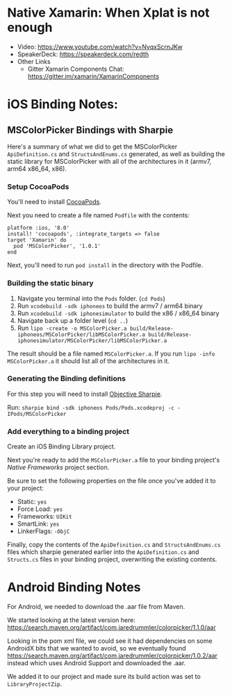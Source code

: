 Native Xamarin: When Xplat is not enough
========================================

 - Video: https://www.youtube.com/watch?v=NyqxScrnJKw
 - SpeakerDeck: https://speakerdeck.com/redth
 - Other Links
   - Gitter Xamarin Components Chat: https://gitter.im/xamarin/XamarinComponents


iOS Binding Notes:
==================

## MSColorPicker Bindings with Sharpie


Here's a summary of what we did to get the MSColorPicker `ApiDefinition.cs` and `StructsAndEnums.cs` generated, as well as building the static library for MSColorPicker with all of the architectures in it (armv7, arm64 x86_64, x86).

### Setup CocoaPods

You'll need to install [CocoaPods](https://cocoapods.org).

Next you need to create a file named `Podfile` with the contents:

```
platform :ios, '8.0'
install! 'cocoapods', :integrate_targets => false
target 'Xamarin' do
  pod 'MSColorPicker', '1.0.1'
end
```

Next, you'll need to run `pod install` in the directory with the Podfile.

### Building the static binary

 1. Navigate you terminal into the `Pods` folder. (`cd Pods`)
 2. Run `xcodebuild -sdk iphoneos` to build the armv7 / arm64 binary
 3. Run `xcodebuild -sdk iphonesimulator` to build the x86 / x86_64 binary
 4. Navigate back up a folder level (`cd ..`)
 5. Run `lipo -create -o MSColorPicker.a build/Release-iphoneos/MSColorPicker/libMSColorPicker.a build/Release-iphonesimulator/MSColorPicker/libMSColorPicker.a`
 
The result should be a file named `MSColorPicker.a`.  If you run `lipo -info MSColorPicker.a` it should list all of the architectures in it.

### Generating the Binding definitions

For this step you will need to install [Objective Sharpie](https://docs.microsoft.com/en-us/xamarin/cross-platform/macios/binding/objective-sharpie/get-started).

Run: `sharpie bind -sdk iphoneos Pods/Pods.xcodeproj -c -IPods/MSColorPicker`

### Add everything to a binding project

Create an iOS Binding Library project.

Next you're ready to add the `MSColorPicker.a` file to your binding project's _Native Frameworks_ project section.

Be sure to set the following properties on the file once you've added it to your project:
 - Static: `yes`
 - Force Load: `yes`
 - Frameworks: `UIKit`
 - SmartLink: `yes`
 - LinkerFlags: `-ObjC`

Finally, copy the contents of the `ApiDefinition.cs` and `StructsAndEnums.cs` files which sharpie generated earlier into the `ApiDefinition.cs` and `Structs.cs` files in your binding project, overwriting the existing contents.


Android Binding Notes
=====================

For Android, we needed to download the .aar file from Maven.  

We started looking at the latest version here: https://search.maven.org/artifact/com.jaredrummler/colorpicker/1.1.0/aar

Looking in the pom xml file, we could see it had dependencies on some AndroidX bits that we wanted to avoid, so we eventually found https://search.maven.org/artifact/com.jaredrummler/colorpicker/1.0.2/aar instead which uses Android Support and downloaded the .aar.

We added it to our project and made sure its build action was set to `LibraryProjectZip`.



